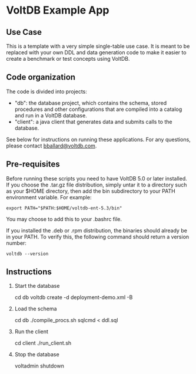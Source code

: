 # VoltDB Example App

Use Case
--------

This is a template with a very simple single-table use case.  It is meant to be replaced with your own DDL and data generation code to make it easier to create a benchmark or test concepts using VoltDB.


Code organization
-----------------
The code is divided into projects:

- "db": the database project, which contains the schema, stored procedures and other configurations that are compiled into a catalog and run in a VoltDB database.  
- "client": a java client that generates data and submits calls to the database.

See below for instructions on running these applications.  For any questions, 
please contact bballard@voltdb.com.

Pre-requisites
--------------

Before running these scripts you need to have VoltDB 5.0 or later installed.  If you choose the .tar.gz file distribution, simply untar it to a directory such as your $HOME directory, then add the bin subdirectory to your PATH environment variable.  For example:

    export PATH="$PATH:$HOME/voltdb-ent-5.3/bin"

You may choose to add this to your .bashrc file.

If you installed the .deb or .rpm distribution, the binaries should already be in your PATH.  To verify this, the following command should return a version number:

    voltdb --version

Instructions
------------

1. Start the database 

    cd db
    voltdb create -d deployment-demo.xml -B

2. Load the schema

    cd db
    ./compile_procs.sh
    sqlcmd < ddl.sql

3. Run the client

    cd client
    ./run_client.sh

    
4. Stop the database

    voltadmin shutdown
   


